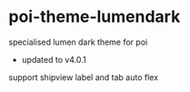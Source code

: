 # poi-theme-lumendark
specialised lumen dark theme for poi

* updated to v4.0.1

support shipview label and tab auto flex
